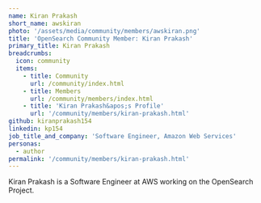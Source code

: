 ```yaml
---
name: Kiran Prakash
short_name: awskiran
photo: '/assets/media/community/members/awskiran.png'
title: 'OpenSearch Community Member: Kiran Prakash'
primary_title: Kiran Prakash
breadcrumbs:
  icon: community
  items:
    - title: Community
      url: /community/index.html
    - title: Members
      url: /community/members/index.html
    - title: 'Kiran Prakash&apos;s Profile'
      url: '/community/members/kiran-prakash.html'
github: kiranprakash154
linkedin: kp154
job_title_and_company: 'Software Engineer, Amazon Web Services'
personas:
  - author
permalink: '/community/members/kiran-prakash.html'
---
```


Kiran Prakash is a Software Engineer at AWS working on the OpenSearch Project.